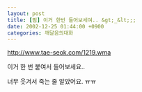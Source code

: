 ```yaml
---
layout: post
title: [펌] 이거 한번 들어보세여.. &gt;_&lt;;;
date: 2002-12-25 01:44:00 +0900
categories: 깨달음의대화
---
```

http://www.tae-seok.com/1219.wma
  

  

  
이거 한 번 붙여서 들어보세요..
  
너무 웃겨서 죽는 줄 알았어요. ㅠㅠ